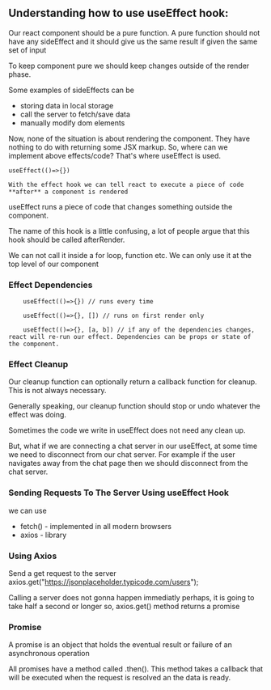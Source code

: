 ## Understanding how to use useEffect hook:

Our react component should be a pure function. A pure function should not have any sideEffect and it should give us the same result if given the same set of input

To keep component pure we should keep changes outside of the render phase.

Some examples of sideEffects can be

- storing data in local storage
- call the server to fetch/save data
- manually modify dom elements

Now, none of the situation is about rendering the component. They have nothing to do with returning some JSX markup. So, where can we implement above effects/code? That's where useEffect is used.

```
useEffect(()=>{})

With the effect hook we can tell react to execute a piece of code
**after** a component is rendered

```

useEffect runs a piece of code that changes something outside the component.

The name of this hook is a little confusing, a lot of people argue that this hook should be called afterRender.

We can not call it inside a for loop, function etc. We can only use it at the top level of our component

### Effect Dependencies

```
    useEffect(()=>{}) // runs every time

    useEffect(()=>{}, []) // runs on first render only

    useEffect(()=>{}, [a, b]) // if any of the dependencies changes, react will re-run our effect. Dependencies can be props or state of the component.
```

### Effect Cleanup

Our cleanup function can optionally return a callback function for cleanup. This is not always necessary.

Generally speaking, our cleanup function should stop or undo whatever the effect was doing.

Sometimes the code we write in useEffect does not need any clean up.

But, what if we are connecting a chat server in our useEffect, at some time we need to disconnect from our chat server. For example if the user navigates away from the chat page then we should disconnect from the chat server.

### Sending Requests To The Server Using useEffect Hook

we can use

- fetch() - implemented in all modern browsers
- axios - library

### Using Axios

Send a get request to the server
axios.get("https://jsonplaceholder.typicode.com/users");

Calling a server does not gonna happen immediatly perhaps, it is going to take half a second or longer so, axios.get() method returns a promise

### Promise

A promise is an object that holds the eventual result or failure of an asynchronous operation

All promises have a method called .then(). This method takes a callback that will be executed when the request is resolved an the data is ready.
